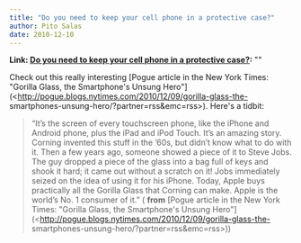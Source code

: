 ```yaml
---
title: "Do you need to keep your cell phone in a protective case?"
author: Pito Salas
date: 2010-12-10
---
```


**Link: [Do you need to keep your cell phone in a protective case?](None):** ""



Check out this really interesting [Pogue article in the New York Times:
"Gorilla Glass, the Smartphone's Unsung
Hero"](<http://pogue.blogs.nytimes.com/2010/12/09/gorilla-glass-the-
smartphones-unsung-hero/?partner=rss&emc=rss>). Here's a tidbit:

> “It’s the screen of every touchscreen phone, like the iPhone and Android
> phone, plus the iPad and iPod Touch. It’s an amazing story. Corning invented
> this stuff in the ’60s, but didn’t know what to do with it. Then a few years
> ago, someone showed a piece of it to Steve Jobs. The guy dropped a piece of
> the glass into a bag full of keys and shook it hard; it came out without a
> scratch on it! Jobs immediately seized on the idea of using it for his
> iPhone. Today, Apple buys practically all the Gorilla Glass that Corning can
> make. Apple is the world’s No. 1 consumer of it.” ( **from** [Pogue article
> in the New York Times: "Gorilla Glass, the Smartphone's Unsung
> Hero"](<http://pogue.blogs.nytimes.com/2010/12/09/gorilla-glass-the-
> smartphones-unsung-hero/?partner=rss&emc=rss>))


